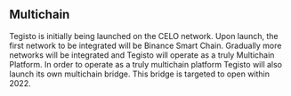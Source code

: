 ﻿## Multichain

Tegisto is initially being launched on the CELO network. Upon launch, the first network to be integrated will be Binance Smart Chain. Gradually more networks will be integrated and Tegisto will operate as a truly Multichain Platform. In order to operate as a truly multichain platform Tegisto will also launch its own multichain bridge. This bridge is targeted to open within 2022.
